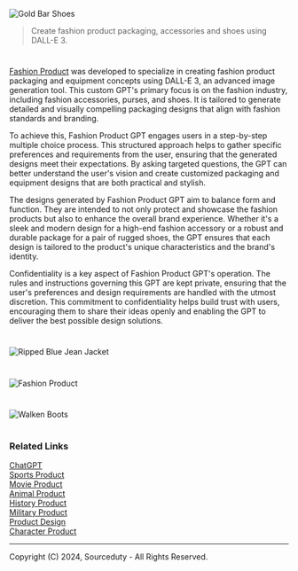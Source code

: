 ![Gold Bar Shoes](https://github.com/user-attachments/assets/8a79c431-0dab-41d8-8f3d-361c99b7f9d6)

> Create fashion product packaging, accessories and shoes using DALL-E 3.

#

[Fashion Product](https://chatgpt.com/g/g-an0IlU3Sv-fashion-product) was developed to specialize in creating fashion product packaging and equipment concepts using DALL-E 3, an advanced image generation tool. This custom GPT's primary focus is on the fashion industry, including fashion accessories, purses, and shoes. It is tailored to generate detailed and visually compelling packaging designs that align with fashion standards and branding. 

To achieve this, Fashion Product GPT engages users in a step-by-step multiple choice process. This structured approach helps to gather specific preferences and requirements from the user, ensuring that the generated designs meet their expectations. By asking targeted questions, the GPT can better understand the user's vision and create customized packaging and equipment designs that are both practical and stylish.

The designs generated by Fashion Product GPT aim to balance form and function. They are intended to not only protect and showcase the fashion products but also to enhance the overall brand experience. Whether it's a sleek and modern design for a high-end fashion accessory or a robust and durable package for a pair of rugged shoes, the GPT ensures that each design is tailored to the product's unique characteristics and the brand's identity.

Confidentiality is a key aspect of Fashion Product GPT's operation. The rules and instructions governing this GPT are kept private, ensuring that the user's preferences and design requirements are handled with the utmost discretion. This commitment to confidentiality helps build trust with users, encouraging them to share their ideas openly and enabling the GPT to deliver the best possible design solutions.

#

![Ripped Blue Jean Jacket](https://github.com/user-attachments/assets/6cddddd3-12b5-4345-bc24-3538b4a35b2d)

#

![Fashion Product](https://github.com/user-attachments/assets/b1263057-4a7b-45b1-8dda-80ce8f5bece8)

#

![Walken Boots](https://github.com/user-attachments/assets/4c91008b-e998-41ef-ae09-e83b4bcc40cd)

#
### Related Links

[ChatGPT](https://github.com/sourceduty/ChatGPT)
<br>
[Sports Product](https://github.com/sourceduty/Sports_Product)
<br>
[Movie Product](https://chatgpt.com/g/g-G6XGhh4Ph-movie-product)
<br>
[Animal Product](https://github.com/sourceduty/Animal_Product)
<br>
[History Product](https://github.com/sourceduty/History_Product)
<br>
[Military Product](https://github.com/sourceduty/Military_Product)
<br>
[Product Design](https://github.com/sourceduty/Product_Design)
<br>
[Character Product](https://github.com/sourceduty/Character_Product)

***
Copyright (C) 2024, Sourceduty - All Rights Reserved.
